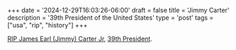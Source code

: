 +++ 
date = '2024-12-29T16:03:26-06:00' 
draft = false 
title = 'Jimmy Carter'
description = '39th President of the United States' 
type = 'post' 
tags = ["usa", "rip", "history"] 
+++

[RIP James Earl (Jimmy) Carter Jr](https://www.nbcnews.com/politics/politics-news/former-president-jimmy-carter-dies-100-rcna42410), [39th President](https://en.m.wikipedia.org/wiki/Jimmy_Carter).